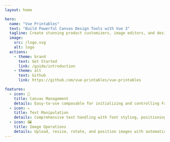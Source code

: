 ```yaml
---
layout: home

hero:
  name: "Vue Printables"
  text: "Build Powerful Canvas Design Tools with Vue 3"
  tagline: Create stunning product customizers, image editors, and design interfaces with ease
  image:
    src: /logo.svg
    alt: logo
  actions:
    - theme: brand
      text: Get Started
      link: /guide/introduction
    - theme: alt
      text: Github
      link: https://github.com/vue-printables/vue-printables

features:
  - icon: 🎨
    title: Canvas Management
    details: Easy-to-use composable for initializing and controlling Fabric.js canvas with background images and design areas
  - icon: ✏️
    title: Text Manipulation
    details: Comprehensive text handling with font styling, positioning, and real-time editing capabilities
  - icon: 🖼️
    title: Image Operations
    details: Upload, resize, rotate, and position images with automatic scaling and clipping support
---
```

